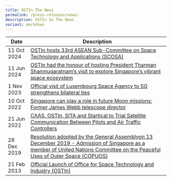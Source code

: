```yaml
---
title: OSTIn The News
permalink: /press-releases/news/
description: OSTIn In The News
variant: markdown
---
```

| Date | Description | 
| -------- | -------- | 
|11 Oct 2024| [OSTIn hosts 33rd ASEAN Sub-Committee on Space Technology and Applications (SCOSA)](/ostin-hosts-33rd-asean-sub-committee-on-space-technology-and-applications-scosa/)
| 11 Jun 2024| [OSTIn had the honour of hosting President Tharman Shanmugaratnam’s visit to explore Singapore’s vibrant space ecosystem](/ostin-hosts-president-tharman-shanmugaratnam-visit-to-singapore-space-ecosystem/)
|1 Nov 2023|[Official visit of Luxembourg Space Agency to SG strengthens bilateral ties](https://www.space.gov.sg/resources/archives/luxembourg-space-agency-strengthens-bilateral/)
|10 Oct 2022|[Singapore can play a role in future Moon missions: Former James Webb telescope director](https://www.straitstimes.com/singapore/singapore-can-play-a-role-in-future-moon-missions-former-james-webb-telescope-director)|
|21 Jun 2022| [CAAS, OSTIn, SITA and Startical to Trial Satellite Communication Between Pilots and Air Traffic Controllers](https://www.caas.gov.sg/who-we-are/newsroom/Detail/caas-ostin-sita-and-startical-to-trial-satellite-communication-between-pilots-and-air-traffic-controllers)|
|26 Dec 2019 | [Resolution adopted by the General Assemblyon 13 December 2019 - Admission of Singapore as a member of United Nations Committee on the Peaceful Uses of Outer Space (COPUOS)](https://www.unoosa.org/oosa/en/oosadoc/data/resolutions/2019/general_assembly_74th_session/ares7482.html)|
|21 Feb 2013|[Official Launch of Office for Space Technology and Industry (OSTIn)](https://www.nas.gov.sg/archivesonline/data/pdfdoc/20130228002/ostin_press_release_feb_2013.pdf)|